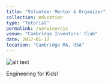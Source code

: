 ```yaml
---
title: "Volunteer Mentor & Organizer"
collection: education
type: "Tutorial"
permalink: /service/cic
venue: "Cambridge Inventors' Club"
date: 2017-01-17
location: "Cambridge MA, USA"
---
```


![alt text][cic]

[cic]: ../../images/cic2.jpg "building robots at the CIC"

Engineering for Kids!